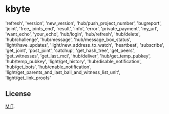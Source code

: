 # kbyte

'refresh',
'version',
'new_version',
'hub/push_project_number',
'bugreport',
'joint',
'free_joints_end',
'result',
'info',
'error',
'private_payment',
'my_url',
'want_echo',
'your_echo',
'hub/login',
'hub/refresh',
'hub/delete',
'hub/challenge',
'hub/message',
'hub/message_box_status',
'light/have_updates',
'light/new_address_to_watch',
'heartbeat',
'subscribe',
'get_joint',
'post_joint',
'catchup',
'get_hash_tree',
'get_peers',
'get_witnesses',
'get_last_mci',
'hub/deliver',
'hub/get_temp_pubkey',
'hub/temp_pubkey',
'light/get_history',
'hub/disable_notification',
'hub/get_bots',
'hub/enable_notification',
'light/get_parents_and_last_ball_and_witness_list_unit',
'light/get_link_proofs'

## License

[MIT](LICENSE).

